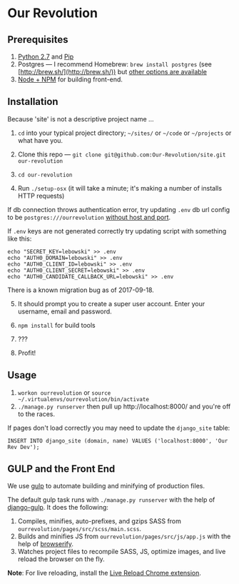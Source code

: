 # Our Revolution

## Prerequisites

1. [Python 2.7](https://www.python.org/downloads/) and [Pip](https://pip.pypa.io/en/stable/installing/)
2. Postgres — I recommend Homebrew: `brew install postgres` (see [http://brew.sh/](http://brew.sh/)) but [other options are available](https://www.postgresql.org/download/macosx/)
3. [Node + NPM](https://nodejs.org/en/download/) for building front-end.

## Installation
Because 'site' is not a descriptive project name ...

1. `cd` into your typical project directory; `~/sites/` or `~/code` or `~/projects` or what have you.

2. Clone this repo — `git clone git@github.com:Our-Revolution/site.git our-revolution`

3. `cd our-revolution`

4. Run `./setup-osx` (it will take a minute; it's making a number of installs HTTP requests)

If db connection throws authentication error, try updating `.env` db url config
to be `postgres:///ourrevolution` [without host and port](https://www.peterbe.com/plog/connecting-with-psycopg2-without-a-username-and-password).

If `.env` keys are not generated correctly try updating script with something
like this:
```
echo "SECRET_KEY=lebowski" >> .env
echo "AUTH0_DOMAIN=lebowski" >> .env
echo "AUTH0_CLIENT_ID=lebowski" >> .env
echo "AUTH0_CLIENT_SECRET=lebowski" >> .env
echo "AUTH0_CANDIDATE_CALLBACK_URL=lebowski" >> .env
```

There is a known migration bug as of 2017-09-18.

5. It should prompt you to create a super user account. Enter your username, email and password.

6. `npm install` for build tools

7. ???

8. Profit!

## Usage

1. `workon ourrevolution` or `source ~/.virtualenvs/ourrevolution/bin/activate`
2. `./manage.py runserver` then pull up http://localhost:8000/ and you're off to the races.

If pages don't load correctly you may need to update the `django_site` table:
```
INSERT INTO django_site (domain, name) VALUES ('localhost:8000', 'Our Rev Dev');
```

## GULP and the Front End
We use [gulp](http://gulpjs.com/) to automate building and minifying of production files.

The default gulp task runs with `./manage.py runserver` with the help of [django-gulp](https://pypi.python.org/pypi/django-gulp/2.0.0). It does the following:
1. Compiles, minifies, auto-prefixes, and gzips SASS from `ourrevolution/pages/src/scss/main.scss`.
2. Builds and minifies JS from `ourrevolution/pages/src/js/app.js` with the help of [browserify](http://browserify.org/).
3. Watches project files to recompile SASS, JS, optimize images, and live reload the browser on the fly.

__Note__: For live reloading, install the [Live Reload Chrome extension](https://chrome.google.com/webstore/detail/livereload/jnihajbhpnppcggbcgedagnkighmdlei).
